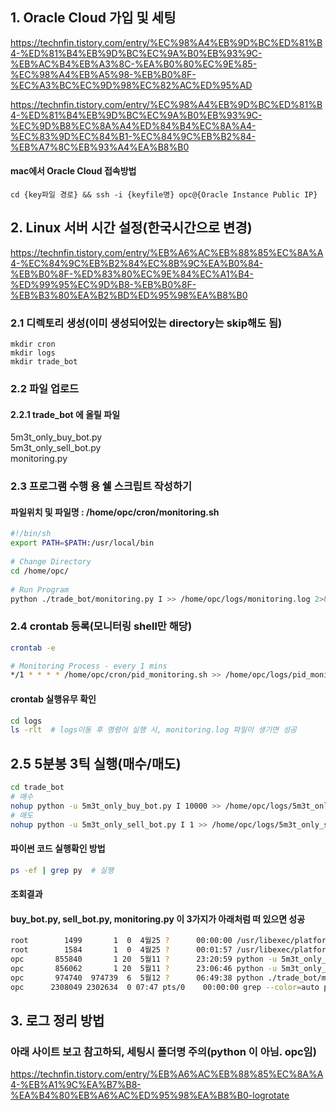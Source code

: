 ## 1. Oracle Cloud 가입 및 세팅
https://technfin.tistory.com/entry/%EC%98%A4%EB%9D%BC%ED%81%B4-%ED%81%B4%EB%9D%BC%EC%9A%B0%EB%93%9C-%EB%AC%B4%EB%A3%8C-%EA%B0%80%EC%9E%85-%EC%98%A4%EB%A5%98-%EB%B0%8F-%EC%A3%BC%EC%9D%98%EC%82%AC%ED%95%AD

https://technfin.tistory.com/entry/%EC%98%A4%EB%9D%BC%ED%81%B4-%ED%81%B4%EB%9D%BC%EC%9A%B0%EB%93%9C-%EC%9D%B8%EC%8A%A4%ED%84%B4%EC%8A%A4-%EC%83%9D%EC%84%B1-%EC%84%9C%EB%B2%84-%EB%A7%8C%EB%93%A4%EA%B8%B0

#### mac에서 Oracle Cloud 접속방법
```
cd {key파일 경로} && ssh -i {keyfile명} opc@{Oracle Instance Public IP}
```

## 2. Linux 서버 시간 설정(한국시간으로 변경)
https://technfin.tistory.com/entry/%EB%A6%AC%EB%88%85%EC%8A%A4-%EC%84%9C%EB%B2%84%EC%8B%9C%EA%B0%84-%EB%B0%8F-%ED%83%80%EC%9E%84%EC%A1%B4-%ED%99%95%EC%9D%B8-%EB%B0%8F-%EB%B3%80%EA%B2%BD%ED%95%98%EA%B8%B0 


### 2.1 디렉토리 생성(이미 생성되어있는 directory는 skip해도 됨)
```
mkdir cron
mkdir logs
mkdir trade_bot
```

### 2.2 파일 업로드
#### 2.2.1 trade_bot 에 올릴 파일
5m3t_only_buy_bot.py <br>
5m3t_only_sell_bot.py <br>
monitoring.py

### 2.3 프로그램 수행 용 쉘 스크립트 작성하기
#### 파일위치 및 파일명 : /home/opc/cron/monitoring.sh

```sh
#!/bin/sh
export PATH=$PATH:/usr/local/bin
 
# Change Directory
cd /home/opc/
 
# Run Program
python ./trade_bot/monitoring.py I >> /home/opc/logs/monitoring.log 2>&1
```

### 2.4 crontab 등록(모니터링 shell만 해당)
```sh
crontab -e
```
```sh
# Monitoring Process - every 1 mins
*/1 * * * * /home/opc/cron/pid_monitoring.sh >> /home/opc/logs/pid_monitoring.log 2>&1
```
#### crontab 실행유무 확인
```sh
cd logs
ls -rlt  # logs이동 후 명령어 실행 시, monitoring.log 파일이 생기면 성공
```

## 2.5 5분봉 3틱 실행(매수/매도)
```sh
cd trade_bot
# 매수
nohup python -u 5m3t_only_buy_bot.py I 10000 >> /home/opc/logs/5m3t_only_buy_bot.log &
# 매도
nohup python -u 5m3t_only_sell_bot.py I 1 >> /home/opc/logs/5m3t_only_sell_bot.log &
```

#### 파이썬 코드 실행확인 방법
```sh
ps -ef | grep py  # 실행
```
#### 조회결과
#### buy_bot.py, sell_bot.py, monitoring.py 이 3가지가 아래처럼 떠 있으면 성공
```sh
root        1499       1  0  4월25 ?      00:00:00 /usr/libexec/platform-python -s /usr/sbin/firewalld --nofork --nopid
root        1584       1  0  4월25 ?      00:01:57 /usr/libexec/platform-python -Es /usr/sbin/tuned -l -P
opc       855840       1 20  5월11 ?      23:20:59 python -u 5m3t_only_sell_bot.py I 1
opc       856062       1 20  5월11 ?      23:06:46 python -u 5m3t_only_buy_bot.py I 10000
opc       974740  974739  6  5월12 ?      06:49:38 python ./trade_bot/monitoring.py I
opc      2308049 2302634  0 07:47 pts/0    00:00:00 grep --color=auto py
```

## 3. 로그 정리 방법
### 아래 사이트 보고 참고하되, 세팅시 폴더명 주의(python 이 아님. opc임)
https://technfin.tistory.com/entry/%EB%A6%AC%EB%88%85%EC%8A%A4-%EB%A1%9C%EA%B7%B8-%EA%B4%80%EB%A6%AC%ED%95%98%EA%B8%B0-logrotate
